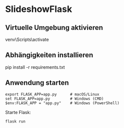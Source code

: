 # SlideshowFlask

## Virtuelle Umgebung aktivieren

venv\Scripts\activate

## Abhängigkeiten installieren

pip install -r requirements.txt

## Anwendung starten

```
export FLASK_APP=app.py      # macOS/Linux
set FLASK_APP=app.py         # Windows (CMD)
$env:FLASK_APP = "app.py"    # Windows (PowerShell)
```
Starte Flask:

`flask run`

